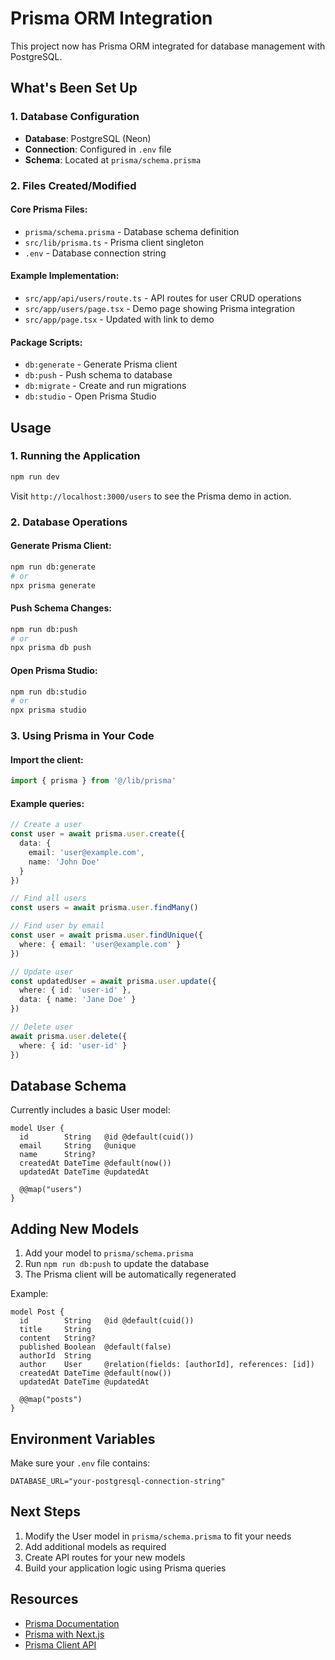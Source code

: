 # Prisma ORM Integration

This project now has Prisma ORM integrated for database management with PostgreSQL.

## What's Been Set Up

### 1. Database Configuration
- **Database**: PostgreSQL (Neon)
- **Connection**: Configured in `.env` file
- **Schema**: Located at `prisma/schema.prisma`

### 2. Files Created/Modified

#### Core Prisma Files:
- `prisma/schema.prisma` - Database schema definition
- `src/lib/prisma.ts` - Prisma client singleton
- `.env` - Database connection string

#### Example Implementation:
- `src/app/api/users/route.ts` - API routes for user CRUD operations
- `src/app/users/page.tsx` - Demo page showing Prisma integration
- `src/app/page.tsx` - Updated with link to demo

#### Package Scripts:
- `db:generate` - Generate Prisma client
- `db:push` - Push schema to database
- `db:migrate` - Create and run migrations
- `db:studio` - Open Prisma Studio

## Usage

### 1. Running the Application
```bash
npm run dev
```
Visit `http://localhost:3000/users` to see the Prisma demo in action.

### 2. Database Operations

#### Generate Prisma Client:
```bash
npm run db:generate
# or
npx prisma generate
```

#### Push Schema Changes:
```bash
npm run db:push
# or
npx prisma db push
```

#### Open Prisma Studio:
```bash
npm run db:studio
# or
npx prisma studio
```

### 3. Using Prisma in Your Code

#### Import the client:
```typescript
import { prisma } from '@/lib/prisma'
```

#### Example queries:
```typescript
// Create a user
const user = await prisma.user.create({
  data: {
    email: 'user@example.com',
    name: 'John Doe'
  }
})

// Find all users
const users = await prisma.user.findMany()

// Find user by email
const user = await prisma.user.findUnique({
  where: { email: 'user@example.com' }
})

// Update user
const updatedUser = await prisma.user.update({
  where: { id: 'user-id' },
  data: { name: 'Jane Doe' }
})

// Delete user
await prisma.user.delete({
  where: { id: 'user-id' }
})
```

## Database Schema

Currently includes a basic User model:

```prisma
model User {
  id        String   @id @default(cuid())
  email     String   @unique
  name      String?
  createdAt DateTime @default(now())
  updatedAt DateTime @updatedAt

  @@map("users")
}
```

## Adding New Models

1. Add your model to `prisma/schema.prisma`
2. Run `npm run db:push` to update the database
3. The Prisma client will be automatically regenerated

Example:
```prisma
model Post {
  id        String   @id @default(cuid())
  title     String
  content   String?
  published Boolean  @default(false)
  authorId  String
  author    User     @relation(fields: [authorId], references: [id])
  createdAt DateTime @default(now())
  updatedAt DateTime @updatedAt

  @@map("posts")
}
```

## Environment Variables

Make sure your `.env` file contains:
```
DATABASE_URL="your-postgresql-connection-string"
```

## Next Steps

1. Modify the User model in `prisma/schema.prisma` to fit your needs
2. Add additional models as required
3. Create API routes for your new models
4. Build your application logic using Prisma queries

## Resources

- [Prisma Documentation](https://www.prisma.io/docs)
- [Prisma with Next.js](https://www.prisma.io/docs/getting-started/setup-prisma/add-to-existing-project/relational-databases/next-js)
- [Prisma Client API](https://www.prisma.io/docs/reference/api-reference/prisma-client-reference)